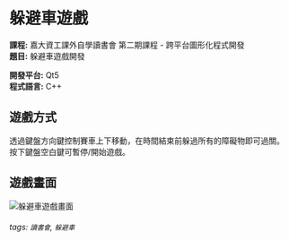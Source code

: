 # 躲避車遊戲
**課程:** 嘉大資工課外自學讀書會  第二期課程 - 跨平台圖形化程式開發  
**題目:** 躲避車遊戲開發  

**開發平台:** Qt5  
**程式語言:** C++  

## 遊戲方式
透過鍵盤方向鍵控制賽車上下移動，在時間結束前躲過所有的障礙物即可過關。  
按下鍵盤空白鍵可暫停/開始遊戲。

## 遊戲畫面
![躲避車遊戲畫面](https://i.imgur.com/dq1ZVgi.jpg)

###### tags: `讀書會`, `躲避車`